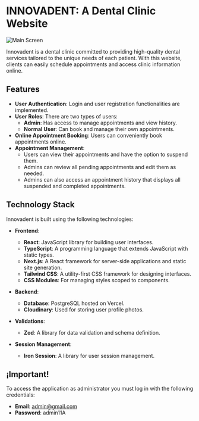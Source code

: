 # INNOVADENT: A Dental Clinic Website

![Main Screen](https://github.com/user-attachments/assets/d8ad5ef2-b82c-40f0-84a0-107797da77bc)

Innovadent is a dental clinic committed to providing high-quality dental services tailored to the unique needs of each patient. With this website, clients can easily schedule appointments and access clinic information online.

## Features

- **User Authentication**: Login and user registration functionalities are implemented.
- **User Roles**: There are two types of users:
  - **Admin**: Has access to manage appointments and view history.
  - **Normal User**: Can book and manage their own appointments.
- **Online Appointment Booking**: Users can conveniently book appointments online.
- **Appointment Management**: 
  - Users can view their appointments and have the option to suspend them.
  - Admins can review all pending appointments and edit them as needed.
  - Admins can also access an appointment history that displays all suspended and completed appointments.

## Technology Stack

Innovadent is built using the following technologies:

- **Frontend**: 
  - **React**: JavaScript library for building user interfaces.
  - **TypeScript**: A programming language that extends JavaScript with static types.
  - **Next.js**: A React framework for server-side applications and static site generation.
  - **Tailwind CSS**: A utility-first CSS framework for designing interfaces.
  - **CSS Modules**: For managing styles scoped to components.
  
- **Backend**:
  - **Database**: PostgreSQL hosted on Vercel.
  - **Cloudinary**: Used for storing user profile photos.
  
- **Validations**:
  - **Zod**: A library for data validation and schema definition.

- **Session Management**:
  - **Iron Session**: A library for user session management.

## ¡Important!

To access the application as administrator you must log in with the following credentials:

  - **Email**: admin@gmail.com
  - **Password**: admin11A

